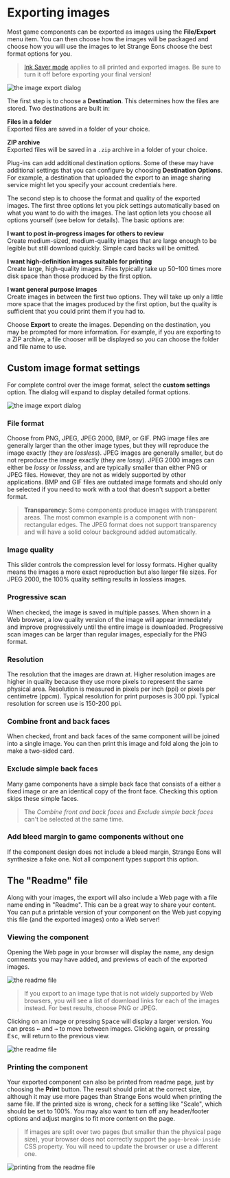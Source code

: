 # Exporting images

Most game components can be exported as images using the **File/Export** menu item. You can then choose how the images will be packaged and choose how you will use the images to let Strange Eons choose the best format options for you.

> [Ink Saver mode](um-gc-preview.md#ink-saver) applies to all printed and exported images. Be sure to turn it off before exporting your final version!

![the image export dialog](images/export.png)

The first step is to choose a **Destination**. This determines how the files are stored. Two destinations are built in:

**Files in a folder**  
Exported files are saved in a folder of your choice.

**ZIP archive**  
Exported files will be saved in a `.zip` archive in a folder of your choice.

Plug-ins can add additional destination options. Some of these may have additional settings that you can configure by choosing **Destination Options**. For example, a destination that uploaded the export to an image sharing service might let you specify your account credentials here.

The second step is to choose the format and quality of the exported images. The first three options let you pick settings automatically based on what you want to do with the images. The last option lets you choose all options yourself (see below for details). The basic options are:

**I want to post in-progress images for others to review**  
Create medium-sized, medium-quality images that are large enough to be legible but still download quickly. Simple card backs will be omitted.

**I want high-definition images suitable for printing**  
Create large, high-quality images. Files typically take up 50–100 times more disk space than those produced by the first option.

**I want general purpose images**  
Create images in between the first two options. They will take up only a little more space that the images produced by the first option, but the quality is sufficient that you could print them if you had to.

Choose **Export** to create the images. Depending on the destination, you may be prompted for more information. For example, if you are exporting to a ZIP archive, a file chooser will be displayed so you can choose the folder and file name to use.

## Custom image format settings

For complete control over the image format, select the **custom settings** option. The dialog will expand to display detailed format options.

![the image export dialog](images/export-custom.png)

### File format

Choose from PNG, JPEG, JPEG 2000, BMP, or GIF. PNG image files are generally larger than the other image types, but they will reproduce the image exactly (they are *lossless*). JPEG images are generally smaller, but do not reproduce the image exactly (they are *lossy*). JPEG 2000 images can either be *lossy* or *lossless*, and are typically smaller than either PNG or JPEG files. However, they are not as widely supported by other applications. BMP and GIF files are outdated image formats and should only be selected if you need to work with a tool that doesn't support a better format.

> **Transparency:** Some components produce images with transparent areas. The most common example is a component with non-rectangular edges. The JPEG format does not support transparency and will have a solid colour background added automatically.

### Image quality

This slider controls the compression level for lossy formats. Higher quality means the images a more exact reproduction but also larger file sizes. For JPEG 2000, the 100% quality setting results in lossless images.

### Progressive scan

When checked, the image is saved in multiple passes. When shown in a Web browser, a low quality version of the image will appear immediately and improve progressively until the entire image is downloaded. Progressive scan images can be larger than regular images, especially for the PNG format.

### Resolution

The resolution that the images are drawn at. Higher resolution images are higher in quality because they use more pixels to represent the same physical area. Resolution is measured in pixels per inch (ppi) or pixels per centimetre (ppcm). Typical resolution for print purposes is 300 ppi. Typical resolution for screen use is 150-200 ppi.

### Combine front and back faces

When checked, front and back faces of the same component will be joined into a single image. You can then print this image and fold along the join to make a two-sided card.

### Exclude simple back faces

Many game components have a simple back face that consists of a either a fixed image or are an identical copy of the front face. Checking this option skips these simple faces.

> The *Combine front and back faces* and *Exclude simple back faces* can't be selected at the same time.

### Add bleed margin to game components without one

If the component design does not include a bleed margin, Strange Eons will synthesize a fake one. Not all component types support this option.

## The "Readme" file

Along with your images, the export will also include a Web page with a file name ending in "Readme". This can be a great way to share your content. You can put a printable version of your component on the Web just copying this file (and the exported images) onto a Web server!

### Viewing the component

Opening the Web page in your browser will display the name, any design comments you may have added, and previews of each of the exported images.

![the readme file](images/export-readme-1.png)

> If you export to an image type that is not widely supported by Web browsers, you will see a list of download links for each of the images instead. For best results, choose PNG or JPEG.

Clicking on an image or pressing <kbd>Space</kbd> will display a larger version. You can press <kbd>←</kbd> and <kbd>→</kbd> to move between images. Clicking again, or pressing <kbd>Esc</kbd>, will return to the previous view. 

![the readme file](images/export-readme-2.png)

### Printing the component

Your exported component can also be printed from readme page, just by choosing the **Print** button.  The result should print at the correct size, although it may use more pages than Strange Eons would when printing the same file. If the printed size is wrong, check for a setting like "Scale", which should be set to 100%. You may also want to turn off any header/footer options and adjust margins to fit more content on the page.

> If images are split over two pages (but smaller than the physical page size), your browser does not correctly support the `page-break-inside` CSS property. You will need to update the browser or use a different one.

![printing from the readme file](images/export-readme-3.png)